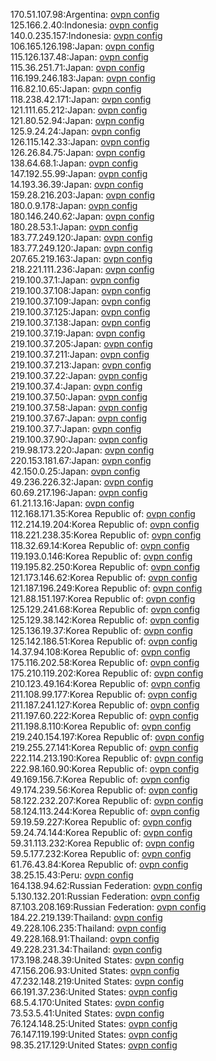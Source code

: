 170.51.107.98:Argentina: [ovpn config](vpn/170_51_107_98.ovpn)  
125.166.2.40:Indonesia: [ovpn config](vpn/125_166_2_40.ovpn)  
140.0.235.157:Indonesia: [ovpn config](vpn/140_0_235_157.ovpn)  
106.165.126.198:Japan: [ovpn config](vpn/106_165_126_198.ovpn)  
115.126.137.48:Japan: [ovpn config](vpn/115_126_137_48.ovpn)  
115.36.251.71:Japan: [ovpn config](vpn/115_36_251_71.ovpn)  
116.199.246.183:Japan: [ovpn config](vpn/116_199_246_183.ovpn)  
116.82.10.65:Japan: [ovpn config](vpn/116_82_10_65.ovpn)  
118.238.42.171:Japan: [ovpn config](vpn/118_238_42_171.ovpn)  
121.111.65.212:Japan: [ovpn config](vpn/121_111_65_212.ovpn)  
121.80.52.94:Japan: [ovpn config](vpn/121_80_52_94.ovpn)  
125.9.24.24:Japan: [ovpn config](vpn/125_9_24_24.ovpn)  
126.115.142.33:Japan: [ovpn config](vpn/126_115_142_33.ovpn)  
126.26.84.75:Japan: [ovpn config](vpn/126_26_84_75.ovpn)  
138.64.68.1:Japan: [ovpn config](vpn/138_64_68_1.ovpn)  
147.192.55.99:Japan: [ovpn config](vpn/147_192_55_99.ovpn)  
14.193.36.39:Japan: [ovpn config](vpn/14_193_36_39.ovpn)  
159.28.216.203:Japan: [ovpn config](vpn/159_28_216_203.ovpn)  
180.0.9.178:Japan: [ovpn config](vpn/180_0_9_178.ovpn)  
180.146.240.62:Japan: [ovpn config](vpn/180_146_240_62.ovpn)  
180.28.53.1:Japan: [ovpn config](vpn/180_28_53_1.ovpn)  
183.77.249.120:Japan: [ovpn config](vpn/183_77_249_120.ovpn)  
183.77.249.120:Japan: [ovpn config](vpn/183_77_249_120.ovpn)  
207.65.219.163:Japan: [ovpn config](vpn/207_65_219_163.ovpn)  
218.221.111.236:Japan: [ovpn config](vpn/218_221_111_236.ovpn)  
219.100.37.1:Japan: [ovpn config](vpn/219_100_37_1.ovpn)  
219.100.37.108:Japan: [ovpn config](vpn/219_100_37_108.ovpn)  
219.100.37.109:Japan: [ovpn config](vpn/219_100_37_109.ovpn)  
219.100.37.125:Japan: [ovpn config](vpn/219_100_37_125.ovpn)  
219.100.37.138:Japan: [ovpn config](vpn/219_100_37_138.ovpn)  
219.100.37.19:Japan: [ovpn config](vpn/219_100_37_19.ovpn)  
219.100.37.205:Japan: [ovpn config](vpn/219_100_37_205.ovpn)  
219.100.37.211:Japan: [ovpn config](vpn/219_100_37_211.ovpn)  
219.100.37.213:Japan: [ovpn config](vpn/219_100_37_213.ovpn)  
219.100.37.22:Japan: [ovpn config](vpn/219_100_37_22.ovpn)  
219.100.37.4:Japan: [ovpn config](vpn/219_100_37_4.ovpn)  
219.100.37.50:Japan: [ovpn config](vpn/219_100_37_50.ovpn)  
219.100.37.58:Japan: [ovpn config](vpn/219_100_37_58.ovpn)  
219.100.37.67:Japan: [ovpn config](vpn/219_100_37_67.ovpn)  
219.100.37.7:Japan: [ovpn config](vpn/219_100_37_7.ovpn)  
219.100.37.90:Japan: [ovpn config](vpn/219_100_37_90.ovpn)  
219.98.173.220:Japan: [ovpn config](vpn/219_98_173_220.ovpn)  
220.153.181.67:Japan: [ovpn config](vpn/220_153_181_67.ovpn)  
42.150.0.25:Japan: [ovpn config](vpn/42_150_0_25.ovpn)  
49.236.226.32:Japan: [ovpn config](vpn/49_236_226_32.ovpn)  
60.69.217.196:Japan: [ovpn config](vpn/60_69_217_196.ovpn)  
61.21.13.16:Japan: [ovpn config](vpn/61_21_13_16.ovpn)  
112.168.171.35:Korea Republic of: [ovpn config](vpn/112_168_171_35.ovpn)  
112.214.19.204:Korea Republic of: [ovpn config](vpn/112_214_19_204.ovpn)  
118.221.238.35:Korea Republic of: [ovpn config](vpn/118_221_238_35.ovpn)  
118.32.69.14:Korea Republic of: [ovpn config](vpn/118_32_69_14.ovpn)  
119.193.0.146:Korea Republic of: [ovpn config](vpn/119_193_0_146.ovpn)  
119.195.82.250:Korea Republic of: [ovpn config](vpn/119_195_82_250.ovpn)  
121.173.146.62:Korea Republic of: [ovpn config](vpn/121_173_146_62.ovpn)  
121.187.196.249:Korea Republic of: [ovpn config](vpn/121_187_196_249.ovpn)  
121.88.151.197:Korea Republic of: [ovpn config](vpn/121_88_151_197.ovpn)  
125.129.241.68:Korea Republic of: [ovpn config](vpn/125_129_241_68.ovpn)  
125.129.38.142:Korea Republic of: [ovpn config](vpn/125_129_38_142.ovpn)  
125.136.19.37:Korea Republic of: [ovpn config](vpn/125_136_19_37.ovpn)  
125.142.186.51:Korea Republic of: [ovpn config](vpn/125_142_186_51.ovpn)  
14.37.94.108:Korea Republic of: [ovpn config](vpn/14_37_94_108.ovpn)  
175.116.202.58:Korea Republic of: [ovpn config](vpn/175_116_202_58.ovpn)  
175.210.119.202:Korea Republic of: [ovpn config](vpn/175_210_119_202.ovpn)  
210.123.49.164:Korea Republic of: [ovpn config](vpn/210_123_49_164.ovpn)  
211.108.99.177:Korea Republic of: [ovpn config](vpn/211_108_99_177.ovpn)  
211.187.241.127:Korea Republic of: [ovpn config](vpn/211_187_241_127.ovpn)  
211.197.60.222:Korea Republic of: [ovpn config](vpn/211_197_60_222.ovpn)  
211.198.8.110:Korea Republic of: [ovpn config](vpn/211_198_8_110.ovpn)  
219.240.154.197:Korea Republic of: [ovpn config](vpn/219_240_154_197.ovpn)  
219.255.27.141:Korea Republic of: [ovpn config](vpn/219_255_27_141.ovpn)  
222.114.213.190:Korea Republic of: [ovpn config](vpn/222_114_213_190.ovpn)  
222.98.160.90:Korea Republic of: [ovpn config](vpn/222_98_160_90.ovpn)  
49.169.156.7:Korea Republic of: [ovpn config](vpn/49_169_156_7.ovpn)  
49.174.239.56:Korea Republic of: [ovpn config](vpn/49_174_239_56.ovpn)  
58.122.232.207:Korea Republic of: [ovpn config](vpn/58_122_232_207.ovpn)  
58.124.113.244:Korea Republic of: [ovpn config](vpn/58_124_113_244.ovpn)  
59.19.59.227:Korea Republic of: [ovpn config](vpn/59_19_59_227.ovpn)  
59.24.74.144:Korea Republic of: [ovpn config](vpn/59_24_74_144.ovpn)  
59.31.113.232:Korea Republic of: [ovpn config](vpn/59_31_113_232.ovpn)  
59.5.177.232:Korea Republic of: [ovpn config](vpn/59_5_177_232.ovpn)  
61.76.43.84:Korea Republic of: [ovpn config](vpn/61_76_43_84.ovpn)  
38.25.15.43:Peru: [ovpn config](vpn/38_25_15_43.ovpn)  
164.138.94.62:Russian Federation: [ovpn config](vpn/164_138_94_62.ovpn)  
5.130.132.201:Russian Federation: [ovpn config](vpn/5_130_132_201.ovpn)  
87.103.208.169:Russian Federation: [ovpn config](vpn/87_103_208_169.ovpn)  
184.22.219.139:Thailand: [ovpn config](vpn/184_22_219_139.ovpn)  
49.228.106.235:Thailand: [ovpn config](vpn/49_228_106_235.ovpn)  
49.228.168.91:Thailand: [ovpn config](vpn/49_228_168_91.ovpn)  
49.228.231.34:Thailand: [ovpn config](vpn/49_228_231_34.ovpn)  
173.198.248.39:United States: [ovpn config](vpn/173_198_248_39.ovpn)  
47.156.206.93:United States: [ovpn config](vpn/47_156_206_93.ovpn)  
47.232.148.219:United States: [ovpn config](vpn/47_232_148_219.ovpn)  
66.191.37.236:United States: [ovpn config](vpn/66_191_37_236.ovpn)  
68.5.4.170:United States: [ovpn config](vpn/68_5_4_170.ovpn)  
73.53.5.41:United States: [ovpn config](vpn/73_53_5_41.ovpn)  
76.124.148.25:United States: [ovpn config](vpn/76_124_148_25.ovpn)  
76.147.119.199:United States: [ovpn config](vpn/76_147_119_199.ovpn)  
98.35.217.129:United States: [ovpn config](vpn/98_35_217_129.ovpn)  

